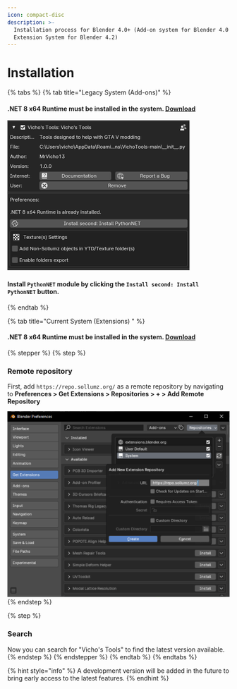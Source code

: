 ```yaml
---
icon: compact-disc
description: >-
  Installation process for Blender 4.0+ (Add-on system for Blender 4.0 and 4.1 /
  Extension System for Blender 4.2)
---
```


# Installation

{% tabs %}
{% tab title="Legacy System (Add-ons)" %}
#### .NET 8 x64 Runtime must be installed in the system. [Download](https://dotnet.microsoft.com/en-us/download/dotnet/thank-you/runtime-desktop-8.0.8-windows-x64-installer)

![](<../../../../.gitbook/assets/image (2) (2).png>)

#### Install `PythonNET` module by clicking the `Install second: Install PythonNET` button.
{% endtab %}

{% tab title="Current System (Extensions) " %}
#### .NET 8 x64 Runtime must be installed in the system. [Download](https://dotnet.microsoft.com/en-us/download/dotnet/thank-you/runtime-desktop-8.0.8-windows-x64-installer)

{% stepper %}
{% step %}
### Remote repository&#x20;

First, add `https://repo.sollumz.org/` as a remote repository by navigating to **Preferences > Get Extensions > Repositories > + > Add Remote Repository**

<img src="../../../../.gitbook/assets/image (30).png" alt="" data-size="original">
{% endstep %}

{% step %}
### Search

Now you can search for "Vicho's Tools" to find the latest version available.
{% endstep %}
{% endstepper %}
{% endtab %}
{% endtabs %}

{% hint style="info" %}
A development version will be added in the future to bring early access to the latest features.
{% endhint %}
